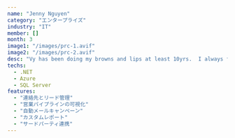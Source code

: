 ```yaml
---
name: "Jenny Nguyen"
category: "エンタープライズ"
industry: "IT"
member: []
month: 3
image1: "/images/prc-1.avif"
image2: "/images/prc-2.avif"
desc: "Vy has been doing my browns and lips at least 10yrs.  I always feel happy with the results.  She very sweet, talented and professional. I brought my daughter to get micro blading done by Vy too. I been refer friends, family and clients to Vy.  If any women need perfect eyebrows and lips I highly recommend Vybrown Academy you never regret!!!"
techs:
  - .NET
  - Azure
  - SQL Server
features:
  - "連絡先とリード管理"
  - "営業パイプラインの可視化"
  - "自動メールキャンペーン"
  - "カスタムレポート"
  - "サードパーティ連携"
---
```

